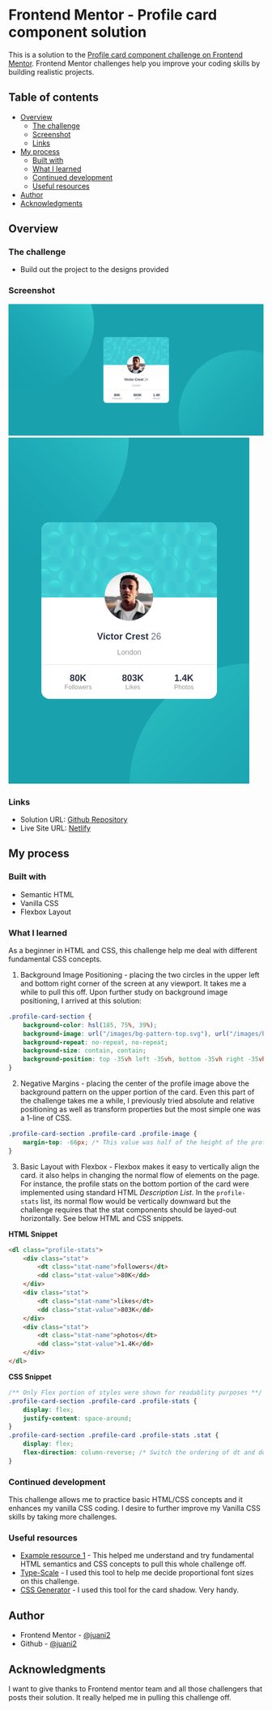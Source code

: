 # Frontend Mentor - Profile card component solution

This is a solution to the [Profile card component challenge on Frontend Mentor](https://www.frontendmentor.io/challenges/profile-card-component-cfArpWshJ). Frontend Mentor challenges help you improve your coding skills by building realistic projects.

## Table of contents

-   [Overview](#overview)
    -   [The challenge](#the-challenge)
    -   [Screenshot](#screenshot)
    -   [Links](#links)
-   [My process](#my-process)
    -   [Built with](#built-with)
    -   [What I learned](#what-i-learned)
    -   [Continued development](#continued-development)
    -   [Useful resources](#useful-resources)
-   [Author](#author)
-   [Acknowledgments](#acknowledgments)

## Overview

### The challenge

-   Build out the project to the designs provided

### Screenshot

![Desktop View](./screenshots/desktop.png)
![Mobile View](./screenshots/mobile.png)

### Links

-   Solution URL: [Github Repository](https://github.com/juani2/profile-card-component-challenge--solution)
-   Live Site URL: [Netlify](https://optimistic-carson-677dd5.netlify.app/)

## My process

### Built with

-   Semantic HTML
-   Vanilla CSS
-   Flexbox Layout

### What I learned

As a beginner in HTML and CSS, this challenge help me deal with different fundamental CSS concepts.

1. Background Image Positioning - placing the two circles in the upper left and bottom right corner of the screen at any viewport. It takes me a while to pull this off. Upon further study on background image positioning, I arrived at this solution:

```css
.profile-card-section {
    background-color: hsl(185, 75%, 39%);
    background-image: url("/images/bg-pattern-top.svg"), url("/images/bg-pattern-bottom.svg");
    background-repeat: no-repeat, no-repeat;
    background-size: contain, contain;
    background-position: top -35vh left -35vh, bottom -35vh right -35vh;
}
```

2. Negative Margins - placing the center of the profile image above the background pattern on the upper portion of the card. Even this part of the challenge takes me a while, I previously tried absolute and relative positioning as well as transform properties but the most simple one was a 1-line of CSS.

```css
.profile-card-section .profile-card .profile-image {
    margin-top: -66px; /* This value was half of the height of the profile image */
}
```

3. Basic Layout with Flexbox - Flexbox makes it easy to vertically align the card. it also helps in changing the normal flow of elements on the page. For instance, the profile stats on the bottom portion of the card were implemented using standard HTML _Description List_. In the `profile-stats` list, its normal flow would be vertically downward but the challenge requires that the stat components should be layed-out horizontally. See below HTML and CSS snippets.

**HTML Snippet**

```html
<dl class="profile-stats">
    <div class="stat">
        <dt class="stat-name">followers</dt>
        <dd class="stat-value">80K</dd>
    </div>
    <div class="stat">
        <dt class="stat-name">likes</dt>
        <dd class="stat-value">803K</dd>
    </div>
    <div class="stat">
        <dt class="stat-name">photos</dt>
        <dd class="stat-value">1.4K</dd>
    </div>
</dl>
```

**CSS Snippet**

```css
/** Only Flex portion of styles were shown for readablity purposes **/
.profile-card-section .profile-card .profile-stats {
    display: flex;
    justify-content: space-around;
}
.profile-card-section .profile-card .profile-stats .stat {
    display: flex;
    flex-direction: column-reverse; /* Switch the ordering of dt and dd elements */
}
```

### Continued development

This challenge allows me to practice basic HTML/CSS concepts and it enhances my vanilla CSS coding.
I desire to further improve my Vanilla CSS skills by taking more challenges.

### Useful resources

-   [Example resource 1](https://developer.mozilla.org/) - This helped me understand and try fundamental HTML semantics and CSS concepts to pull this whole challenge off.
-   [Type-Scale](https://type-scale.com/) - I used this tool to help me decide proportional font sizes on this challenge.
- [CSS Generator](https://cssgenerator.org/box-shadow-css-generator.html) - I used this tool for the card shadow. Very handy.

## Author

-   Frontend Mentor - [@juani2](https://www.frontendmentor.io/profile/juani2)
-   Github - [@juani2](http://github.com/juani2)

## Acknowledgments

I want to give thanks to Frontend mentor team and all those challengers that posts their solution. It really helped me in pulling this challenge off.
